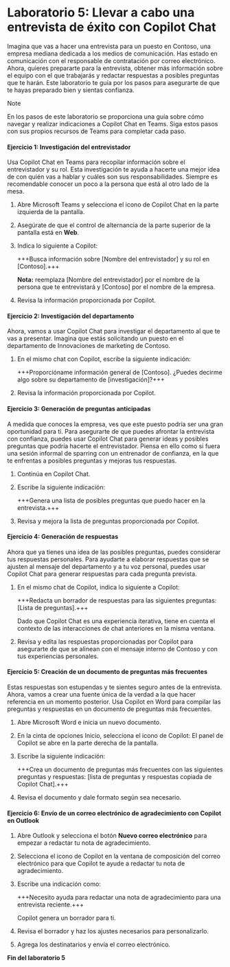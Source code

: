 # Laboratorio 5: Llevar a cabo una entrevista de éxito con Copilot Chat

Imagina que vas a hacer una entrevista para un puesto en Contoso, una empresa mediana dedicada a los medios de comunicación. Has estado en comunicación con el responsable de contratación por correo electrónico. Ahora, quieres prepararte para la entrevista, obtener más información sobre el equipo con el que trabajarás y redactar respuestas a posibles preguntas que te harán. Este laboratorio te guía por los pasos para asegurarte de que te hayas preparado bien y sientas confianza.

> [!NOTE]
> En los pasos de este laboratorio se proporciona una guía sobre cómo navegar y realizar indicaciones a Copilot Chat en Teams. Siga estos pasos con sus propios recursos de Teams para completar cada paso.

#### Ejercicio 1: Investigación del entrevistador

Usa Copilot Chat en Teams para recopilar información sobre el entrevistador y su rol. Esta investigación te ayuda a hacerte una mejor idea de con quién vas a hablar y cuáles son sus responsabilidades. Siempre es recomendable conocer un poco a la persona que está al otro lado de la mesa.

1. Abre Microsoft Teams y selecciona el icono de Copilot Chat en la parte izquierda de la pantalla.

1. Asegúrate de que el control de alternancia de la parte superior de la pantalla está en **Web**.

1. Indica lo siguiente a Copilot:

    +++Busca información sobre [Nombre del entrevistador] y su rol en [Contoso].+++

    **Nota:** reemplaza [Nombre del entrevistador] por el nombre de la persona que te entrevistará y [Contoso] por el nombre de la empresa.

1. Revisa la información proporcionada por Copilot.

#### Ejercicio 2: Investigación del departamento

Ahora, vamos a usar Copilot Chat para investigar el departamento al que te vas a presentar. Imagina que estás solicitando un puesto en el departamento de Innovaciones de marketing de Contoso.

1. En el mismo chat con Copilot, escribe la siguiente indicación:

    +++Proporcióname información general de [Contoso]. ¿Puedes decirme algo sobre su departamento de [investigación]?+++

1. Revisa la información proporcionada por Copilot.

#### Ejercicio 3: Generación de preguntas anticipadas

A medida que conoces la empresa, ves que este puesto podría ser una gran oportunidad para ti. Para asegurarte de que puedes afrontar la entrevista con confianza, puedes usar Copilot Chat para generar ideas y posibles preguntas que podría hacerte el entrevistador. Piensa en ello como si fuera una sesión informal de sparring con un entrenador de confianza, en la que te enfrentas a posibles preguntas y mejoras tus respuestas.

1. Continúa en Copilot Chat.

1. Escribe la siguiente indicación:

    +++Genera una lista de posibles preguntas que puedo hacer en la entrevista.+++

1. Revisa y mejora la lista de preguntas proporcionada por Copilot.

#### Ejercicio 4: Generación de respuestas

Ahora que ya tienes una idea de las posibles preguntas, puedes considerar tus respuestas personales. Para ayudarte a elaborar respuestas que se ajusten al mensaje del departamento y a tu voz personal, puedes usar Copilot Chat para generar respuestas para cada pregunta prevista.

1. En el mismo chat de Copilot, indica lo siguiente a Copilot:

    +++Redacta un borrador de respuestas para las siguientes preguntas: [Lista de preguntas].+++

    Dado que Copilot Chat es una experiencia iterativa, tiene en cuenta el contexto de las interacciones de chat anteriores en la misma ventana.

1. Revisa y edita las respuestas proporcionadas por Copilot para asegurarte de que se alinean con el mensaje interno de Contoso y con tus experiencias personales.

#### Ejercicio 5: Creación de un documento de preguntas más frecuentes

Estas respuestas son estupendas y te sientes seguro antes de la entrevista. Ahora, vamos a crear una fuente única de la verdad a la que hacer referencia en un momento posterior. Usa Copilot en Word para compilar las preguntas y respuestas en un documento de preguntas más frecuentes.

1. Abre Microsoft Word e inicia un nuevo documento.

1. En la cinta de opciones Inicio, selecciona el icono de Copilot: El panel de Copilot se abre en la parte derecha de la pantalla.

1. Escribe la siguiente indicación:

    +++Crea un documento de preguntas más frecuentes con las siguientes preguntas y respuestas: [lista de preguntas y respuestas copiada de Copilot Chat].+++

1. Revisa el documento y dale formato según sea necesario.

#### Ejercicio 6: Envío de un correo electrónico de agradecimiento con Copilot en Outlook

1. Abre Outlook y selecciona el botón **Nuevo correo electrónico** para empezar a redactar tu nota de agradecimiento.

1. Selecciona el icono de Copilot en la ventana de composición del correo electrónico para que Copilot te ayude a redactar tu nota de agradecimiento.

1. Escribe una indicación como:

    +++Necesito ayuda para redactar una nota de agradecimiento para una entrevista reciente.+++

    Copilot genera un borrador para ti.

1. Revisa el borrador y haz los ajustes necesarios para personalizarlo.

1. Agrega los destinatarios y envía el correo electrónico.

**Fin del laboratorio 5**